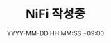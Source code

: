 ---
title: NiFi 작성중
date: YYYY-MM-DD HH:MM:SS +09:00
categories: [DataEngineering, NiFi]
tags:
  [
    DataEngineering,
    NiFi
  ]
---